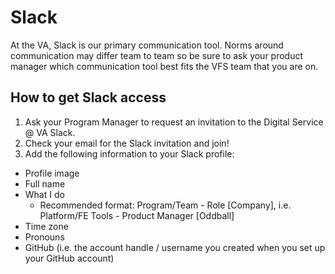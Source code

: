 # Slack
At the VA, Slack is our primary communication tool. Norms around communication may differ team to team so be sure to ask your product manager which communication tool best fits the VFS team that you are on.
## How to get Slack access
1. Ask your Program Manager to request an invitation to the Digital Service @ VA Slack.
2. Check your email for the Slack invitation and join!
3. Add the following information to your Slack profile:
- Profile image
- Full name
- What I do
  - Recommended format: Program/Team - Role [Company], i.e. Platform/FE Tools - Product Manager [Oddball]
- Time zone
- Pronouns
- GitHub (i.e. the account handle / username you created when you set up your GitHub account)
